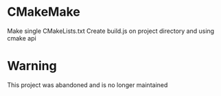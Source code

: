 # CMakeMake

Make single CMakeLists.txt
Create build.js on project directory and using cmake api

# Warning
This project was abandoned and is no longer maintained
